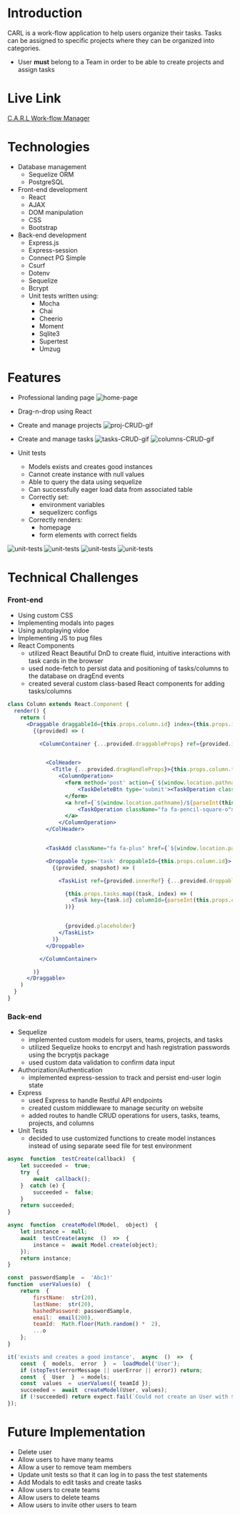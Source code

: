 # Introduction
CARL is a work-flow application to help users organize their tasks.
Tasks can be assigned to specific projects where they can be organized into categories.

- User **must** belong to a Team in order to be able to create projects and assign tasks

# Live Link

[C.A.R.L Work-flow Manager](https://asana-clone-aa.herokuapp.com/)

# Technologies

- Database management
	- Sequelize ORM
	- PostgreSQL
- Front-end development
	- React
	- AJAX
	- DOM manipulation
	- CSS
	- Bootstrap
- Back-end development
	- Express.js
	- Express-session
	- Connect PG Simple
	- Csurf
	- Dotenv
	- Sequelize
	- Bcrypt
	- Unit tests written using:
		- Mocha
		- Chai
		- Cheerio
		- Moment
		- Sqlite3
		- Supertest
		- Umzug

# Features

- Professional landing page
![home-page](public/images/home-page.png)

- Drag-n-drop using React

- Create and manage projects
![proj-CRUD-gif](public/images/drag-n-drop.gif)

- Create and manage tasks
![tasks-CRUD-gif](public/images/create-new-task.gif)
![columns-CRUD-gif](public/images/create-new-column.gif)

- Unit tests
	- Models exists and creates good instances
	- Cannot create instance with null values
	- Able to query the data using sequelize
	- Can successfully eager load data from associated table
	- Correctly set:
		- environment variables
		- sequelizerc configs
	-  Correctly renders:
		- homepage
		- form elements with correct fields

![unit-tests](public/images/test-screenshot-1.png)
![unit-tests](public/images/test-screenshot-2.png)
![unit-tests](public/images/test-screenshot-3.png)
![unit-tests](public/images/test-screenshot-4.png)

# Technical Challenges

### Front-end
- Using custom CSS
- Implementing modals into pages
- Using autoplaying vidoe
- Implementing JS to pug files
- React Components
  - utilized React Beautiful DnD to create fluid, intuitive interactions with task cards in the browser
  - used node-fetch to persist data and positioning of tasks/columns to the database on dragEnd events
  - created several custom class-based React components for adding tasks/columns
```jsx
class Column extends React.Component {
  render() {
    return (
      <Draggable draggableId={this.props.column.id} index={this.props.index}>
        {(provided) => (

          <ColumnContainer {...provided.draggableProps} ref={provided.innerRef}>


            <ColHeader>
              <Title {...provided.dragHandleProps}>{this.props.column.title}</Title>
                <ColumnOperation>
                  <form method='post' action={`${window.location.pathname}/${parseInt(this.props.column.id.match(/\d+/)[0], 10)}/delete`}>
                      <TaskDeleteBtn type='submit'><TaskOperation className='fa fa-trash'></TaskOperation></TaskDeleteBtn>
                  </form>
                  <a href={`${window.location.pathname}/${parseInt(this.props.column.id.match(/\d+/)[0], 10)}/edit`}>
                      <TaskOperation className="fa fa-pencil-square-o"></TaskOperation>
                  </a>
                </ColumnOperation>
            </ColHeader>


            <TaskAdd className="fa fa-plus" href={`${window.location.pathname}/${parseInt(this.props.column.id.match(/\d+/)[0], 10)}/tasks/create`}></TaskAdd>

            <Droppable type='task' droppableId={this.props.column.id}>
              {(provided, snapshot) => (

                <TaskList ref={provided.innerRef} {...provided.droppableProps} isDraggingOver={snapshot.isDraggingOver}>

                  {this.props.tasks.map((task, index) => (
                    <Task key={task.id} columnId={parseInt(this.props.column.id.match(/\d+/)[0], 10)} task={task} index={index} />
                  ))}


                  {provided.placeholder}
                </TaskList>
              )}
            </Droppable>

          </ColumnContainer>

        )}
      </Draggable>
    )
  }
}
```

### Back-end
- Sequelize
  - implemented custom models for users, teams, projects, and tasks
  - utilized Sequelize hooks to encrpyt and hash registration passwords using the bcryptjs package
  - used custom data validation to confirm data input
- Authorization/Authentication
  - implemented express-session to track and persist end-user login state
- Express
  - used Express to handle Restful API endpoints
  - created custom middleware to manage security on website
  - added routes to handle CRUD operations for users, tasks, teams, projects, and columns
- Unit Tests
	- decided to use customized functions to create model instances instead of using separate seed file for test environment

```javascript
async  function  testCreate(callback)  {
	let succeeded =  true;
	try  {
		await  callback();
	}  catch (e) {
		succeeded =  false;
	}
	return succeeded;
}

async  function  createModel(Model,  object)  {
	let instance =  null;
	await  testCreate(async  ()  =>  {
		instance =  await Model.create(object);
	});
	return instance;
}

const  passwordSample  =  'Abc1!'
function  userValues(o)  {
	return  {
		firstName:  str(20),
		lastName:  str(20),
		hashedPassword: passwordSample,
		email:  email(200),
		teamId:  Math.floor(Math.random() *  2),
		...o
	};
}
```
```javascript
it('exists and creates a good instance',  async  ()  =>  {
	const  {  models,  error  }  =  loadModel('User');
	if (stopTest(errorMessage || userError || error)) return;
	const  {  User  }  = models;
	const  values  =  userValues({ teamId });
	succeeded =  await  createModel(User, values);
	if (!succeeded) return expect.fail(`Could not create an User with ${j(values)}`);
});
```


# Future Implementation

- Delete user
- Allow users to have many teams
- Allow a user to remove team members
- Update unit tests so that it can log in to pass the test statements
- Add Modals to edit tasks and create tasks
- Allow users to create teams
- Allow users to delete teams
- Allow users to invite other users to team
